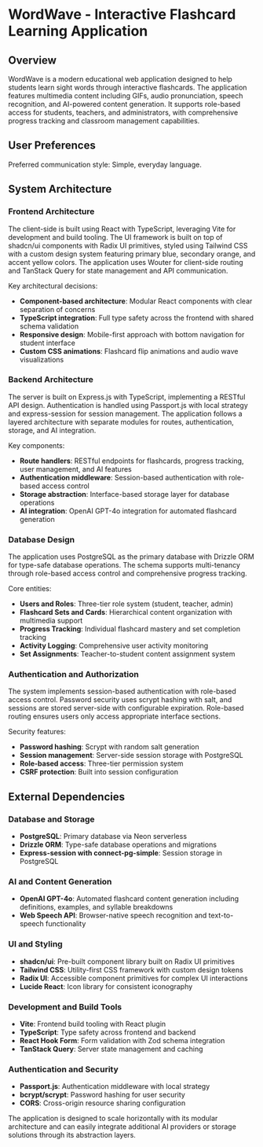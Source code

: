 # WordWave - Interactive Flashcard Learning Application

## Overview

WordWave is a modern educational web application designed to help students learn sight words through interactive flashcards. The application features multimedia content including GIFs, audio pronunciation, speech recognition, and AI-powered content generation. It supports role-based access for students, teachers, and administrators, with comprehensive progress tracking and classroom management capabilities.

## User Preferences

Preferred communication style: Simple, everyday language.

## System Architecture

### Frontend Architecture
The client-side is built using React with TypeScript, leveraging Vite for development and build tooling. The UI framework is built on top of shadcn/ui components with Radix UI primitives, styled using Tailwind CSS with a custom design system featuring primary blue, secondary orange, and accent yellow colors. The application uses Wouter for client-side routing and TanStack Query for state management and API communication.

Key architectural decisions:
- **Component-based architecture**: Modular React components with clear separation of concerns
- **TypeScript integration**: Full type safety across the frontend with shared schema validation
- **Responsive design**: Mobile-first approach with bottom navigation for student interface
- **Custom CSS animations**: Flashcard flip animations and audio wave visualizations

### Backend Architecture
The server is built on Express.js with TypeScript, implementing a RESTful API design. Authentication is handled using Passport.js with local strategy and express-session for session management. The application follows a layered architecture with separate modules for routes, authentication, storage, and AI integration.

Key components:
- **Route handlers**: RESTful endpoints for flashcards, progress tracking, user management, and AI features
- **Authentication middleware**: Session-based authentication with role-based access control
- **Storage abstraction**: Interface-based storage layer for database operations
- **AI integration**: OpenAI GPT-4o integration for automated flashcard generation

### Database Design
The application uses PostgreSQL as the primary database with Drizzle ORM for type-safe database operations. The schema supports multi-tenancy through role-based access control and comprehensive progress tracking.

Core entities:
- **Users and Roles**: Three-tier role system (student, teacher, admin)
- **Flashcard Sets and Cards**: Hierarchical content organization with multimedia support
- **Progress Tracking**: Individual flashcard mastery and set completion tracking
- **Activity Logging**: Comprehensive user activity monitoring
- **Set Assignments**: Teacher-to-student content assignment system

### Authentication and Authorization
The system implements session-based authentication with role-based access control. Password security uses scrypt hashing with salt, and sessions are stored server-side with configurable expiration. Role-based routing ensures users only access appropriate interface sections.

Security features:
- **Password hashing**: Scrypt with random salt generation
- **Session management**: Server-side session storage with PostgreSQL
- **Role-based access**: Three-tier permission system
- **CSRF protection**: Built into session configuration

## External Dependencies

### Database and Storage
- **PostgreSQL**: Primary database via Neon serverless
- **Drizzle ORM**: Type-safe database operations and migrations
- **Express-session with connect-pg-simple**: Session storage in PostgreSQL

### AI and Content Generation
- **OpenAI GPT-4o**: Automated flashcard content generation including definitions, examples, and syllable breakdowns
- **Web Speech API**: Browser-native speech recognition and text-to-speech functionality

### UI and Styling
- **shadcn/ui**: Pre-built component library built on Radix UI primitives
- **Tailwind CSS**: Utility-first CSS framework with custom design tokens
- **Radix UI**: Accessible component primitives for complex UI interactions
- **Lucide React**: Icon library for consistent iconography

### Development and Build Tools
- **Vite**: Frontend build tooling with React plugin
- **TypeScript**: Type safety across frontend and backend
- **React Hook Form**: Form validation with Zod schema integration
- **TanStack Query**: Server state management and caching

### Authentication and Security
- **Passport.js**: Authentication middleware with local strategy
- **bcrypt/scrypt**: Password hashing for user security
- **CORS**: Cross-origin resource sharing configuration

The application is designed to scale horizontally with its modular architecture and can easily integrate additional AI providers or storage solutions through its abstraction layers.